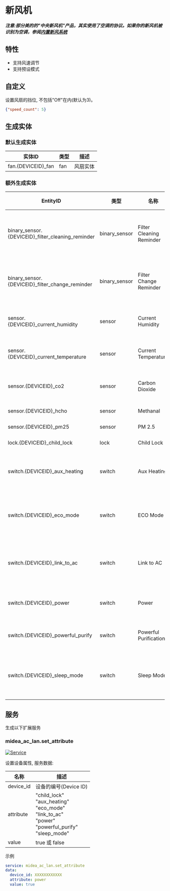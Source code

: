 # 新风机

***注意:部分美的的"中央新风机"产品，其实使用了空调的协议。如果你的新风机被识别为空调，参阅[内置新风系统](AC_hans.md#%E5%86%85%E7%BD%AE%E6%96%B0%E9%A3%8E%E7%B3%BB%E7%BB%9F)***

## 特性
- 支持风速调节
- 支持预设模式

## 自定义

设置风扇的挡位, 不包括"Off"在内(默认为3)。

```json
{"speed_count": 5}
```

## 生成实体
### 默认生成实体
| 实体ID               | 类型  | 描述   |
|--------------------|-----|------|
| fan.{DEVICEID}_fan | fan | 风扇实体 |

### 额外生成实体

| EntityID                                          | 类型            | 名称                       | 描述     |
|---------------------------------------------------|---------------|--------------------------|--------|
| binary_sensor.{DEVICEID}_filter_cleaning_reminder | binary_sensor | Filter Cleaning Reminder | 滤芯清洁提醒 |
| binary_sensor.{DEVICEID}_filter_change_reminder   | binary_sensor | Filter Change Reminder   | 滤芯更换提醒 |
| sensor.{DEVICEID}_current_humidity                | sensor        | Current Humidity         | 当前湿度   |
| sensor.{DEVICEID}_current_temperature             | sensor        | Current Temperature      | 当前温度   |
| sensor.{DEVICEID}_co2                             | sensor        | Carbon Dioxide           | 二氧化碳   |
| sensor.{DEVICEID}_hcho                            | sensor        | Methanal                 | 甲醛     |
| sensor.{DEVICEID}_pm25                            | sensor        | PM 2.5                   | PM 2.5 |
| lock.{DEVICEID}_child_lock                        | lock          | Child Lock               | 童锁     |
| switch.{DEVICEID}_aux_heating                     | switch        | Aux Heating              | 电辅热开关  |
| switch.{DEVICEID}_eco_mode                        | switch        | ECO Mode                 | 节能模式开关 |
| switch.{DEVICEID}_link_to_ac                      | switch        | Link to AC               | 空调联动开关 |
| switch.{DEVICEID}_power                           | switch        | Power                    | 电源开关   |
| switch.{DEVICEID}_powerful_purify                 | switch        | Powerful Purification    | 强净开关   |
| switch.{DEVICEID}_sleep_mode                      | switch        | Sleep Mode               | 睡眠模式开关 |

## 服务
生成以下扩展服务

### midea_ac_lan.set_attribute

[![Service](https://my.home-assistant.io/badges/developer_call_service.svg)](https://my.home-assistant.io/redirect/developer_call_service/?service=midea_ac_lan.set_attribute)

设置设备属性, 服务数据:

| 名称        | 描述                                                                                                                |
|-----------|-------------------------------------------------------------------------------------------------------------------|
| device_id | 设备的编号(Device ID)                                                                                                  |
| attribute | "child_lock"<br/>"aux_heating"<br/>"eco_mode"<br/>"link_to_ac"<br/>"power"<br/>"powerful_purify"<br/>"sleep_mode" |
| value     | true 或 false                                                                                                      |

示例
```yaml
service: midea_ac_lan.set_attribute
data:
  device_id: XXXXXXXXXXXX
  attribute: power
  value: true
```
